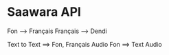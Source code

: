# Saawara API 
Fon --> Français
Français --> Dendi

Text to Text ==> Fon, Français 
Audio Fon ==> Text Audio
